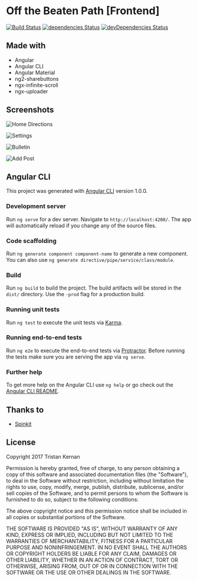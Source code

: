 # Off the Beaten Path [Frontend]

[![Build Status](https://travis-ci.org/russon77/off-the-beaten-path.svg?branch=master)](https://travis-ci.org/russon77/off-the-beaten-path) [![dependencies Status](https://david-dm.org/russon77/off-the-beaten-path/status.svg)](https://david-dm.org/russon77/off-the-beaten-path) [![devDependencies Status](https://david-dm.org/russon77/off-the-beaten-path/dev-status.svg)](https://david-dm.org/russon77/off-the-beaten-path?type=dev)

## Made with

- Angular
- Angular CLI
- Angular Material
- ng2-sharebuttons
- ngx-infinite-scroll
- ngx-uploader

## Screenshots

![Home Directions](/screenshots/directions.png?raw=true "Directions")

![Settings](/screenshots/settings.png?raw=true "Settings")

![Bulletin](/screenshots/bulletin.png?raw=true "Bulletin")

![Add Post](/screenshots/add-post.png?raw=true "Add Post")

## Angular CLI

This project was generated with [Angular CLI](https://github.com/angular/angular-cli) version 1.0.0.

### Development server

Run `ng serve` for a dev server. Navigate to `http://localhost:4200/`. The app will automatically reload if you change any of the source files.

### Code scaffolding

Run `ng generate component component-name` to generate a new component. You can also use `ng generate directive/pipe/service/class/module`.

### Build

Run `ng build` to build the project. The build artifacts will be stored in the `dist/` directory. Use the `-prod` flag for a production build.

### Running unit tests

Run `ng test` to execute the unit tests via [Karma](https://karma-runner.github.io).

### Running end-to-end tests

Run `ng e2e` to execute the end-to-end tests via [Protractor](http://www.protractortest.org/).
Before running the tests make sure you are serving the app via `ng serve`.

### Further help

To get more help on the Angular CLI use `ng help` or go check out the [Angular CLI README](https://github.com/angular/angular-cli/blob/master/README.md).

## Thanks to

- [Spinkit](https://github.com/tobiasahlin/SpinKit)

## License

Copyright 2017 Tristan Kernan

Permission is hereby granted, free of charge, to any person obtaining a copy of this software and associated documentation files (the "Software"), to deal in the Software without restriction, including without limitation the rights to use, copy, modify, merge, publish, distribute, sublicense, and/or sell copies of the Software, and to permit persons to whom the Software is furnished to do so, subject to the following conditions:

The above copyright notice and this permission notice shall be included in all copies or substantial portions of the Software.

THE SOFTWARE IS PROVIDED "AS IS", WITHOUT WARRANTY OF ANY KIND, EXPRESS OR IMPLIED, INCLUDING BUT NOT LIMITED TO THE WARRANTIES OF MERCHANTABILITY, FITNESS FOR A PARTICULAR PURPOSE AND NONINFRINGEMENT. IN NO EVENT SHALL THE AUTHORS OR COPYRIGHT HOLDERS BE LIABLE FOR ANY CLAIM, DAMAGES OR OTHER LIABILITY, WHETHER IN AN ACTION OF CONTRACT, TORT OR OTHERWISE, ARISING FROM, OUT OF OR IN CONNECTION WITH THE SOFTWARE OR THE USE OR OTHER DEALINGS IN THE SOFTWARE.